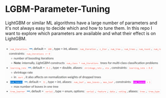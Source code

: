# LGBM-Parameter-Tuning

LightGBM or similar ML algorithms have a large number of parameters and it's not always easy to decide which and how to tune them. In this repo I want to explore which parameters are available and what their effect is on LightGBM.

![alt text](https://github.com/AleKosc/LGBM-Parameter-Tuning/blob/master/Capture.PNG)
